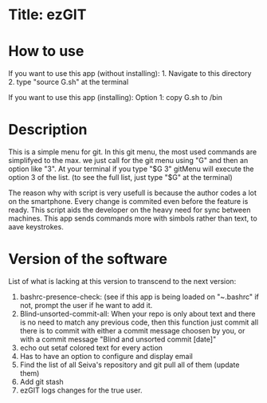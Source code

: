# Title: ezGIT

# How to use
If you want to use this app (without installing):
	1. Navigate to this directory
	2. type "source G.sh" at the terminal

If you want to use this app (installing):
	Option 1: copy G.sh to /bin

# Description
This is a simple menu for git. In this git menu, the most used commands are simplifyed to the max. we just call for the git menu using "G" and then an option like "3". At your terminal if you type "$G 3" gitMenu will execute the option 3 of the list. (to see the full list, just type "$G" at the terminal)

The reason why with script is very usefull is because the author codes a lot on the smartphone. Every change is commited even before the feature is ready. This script aids the developer on the heavy need for sync between machines.
This app sends commands more with simbols rather than text, to aave keystrokes. 


# Version of the software
List of what is lacking at this version to transcend to the next version:
1. bashrc-presence-check: (see if this app is being loaded on "~.bashrc" if not, prompt the user if he want to add it.
2. Blind-unsorted-commit-all: When your repo is only about text and there is no need to match any previous code, then this function just commit all there is to commit with either a commit message choosen by you, or with a commit message "Blind and unsorted commit [date]"
4. echo out setaf colored text for every action
6. Has to have an option to configure and display email
7. Find the list of all Seiva's repository and git pull all of them (update them)
8. Add git stash
9. ezGIT logs changes for the true user.




